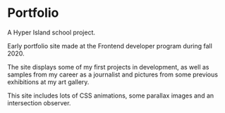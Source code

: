 # Portfolio
A Hyper Island school project.

Early portfolio site made at the Frontend developer program during fall 2020.

The site displays some of my first projects in development, as well as samples from my career as a journalist and pictures from some previous exhibitions at my art gallery.

This site includes lots of CSS animations, some parallax images and an intersection observer.
